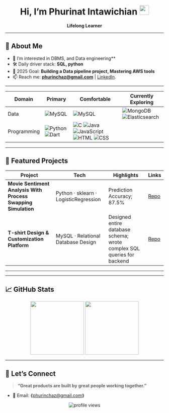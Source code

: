 <!-- Banner / Cover -->
<h1 align="center">Hi, I’m Phurinat Intawichian <img height="30" src="https://em-content.zobj.net/thumbs/120/apple/354/waving-hand_1f44b.png" /></h1>

<p align="center">
  <strong>Lifelong Learner</strong><br/>
</p>

---

## 🚀 About Me
- 🌱  I’m interested in DBMS, and Data engineering**  
- 🛠  Daily driver stack: **SQL, python**  
- 🎯  2025 Goal: **Building a Data pipeline project, Mastering AWS tools**  
- 📫  Reach me: **phurinchaz@gmail.com** | [LinkedIn](https://www.linkedin.com/in/phurinut-intawichian-b03107369/).

---

| Domain      | Primary                                                                                                                                                         | Comfortable                                                                                                                                                                                                                                                                                                                                                                                               | Currently Exploring                                                                                                                                                                           |
| ----------- | --------------------------------------------------------------------------------------------------------------------------------------------------------------- | --------------------------------------------------------------------------------------------------------------------------------------------------------------------------------------------------------------------------------------------------------------------------------------------------------------------------------------------------------------------------------------------------------- | --------------------------------------------------------------------------------------------------------------------------------------------------------------------------------------------- |
| Data        | ![MySQL](https://img.shields.io/badge/MySQL-4169E1?logo=mysql\&logoColor=white)                                                                                 | ![MySQL](https://img.shields.io/badge/MySQL-4169E1?logo=mysql\&logoColor=white)                                                                                                                                                                                                                                                                                                                           | ![MongoDB](https://img.shields.io/badge/MongoDB-47A248?logo=mongodb\&logoColor=white) ![Elasticsearch](https://img.shields.io/badge/Elasticsearch-005571?logo=elasticsearch\&logoColor=white) |
| Programming | ![Python](https://img.shields.io/badge/Python-3776AB?logo=python\&logoColor=white) ![Dart](https://img.shields.io/badge/Dart-0175C2?logo=dart\&logoColor=white) | ![C](https://img.shields.io/badge/C-00599C?logo=c\&logoColor=white) ![Java](https://img.shields.io/badge/Java-007396?logo=java\&logoColor=white) ![JavaScript](https://img.shields.io/badge/JavaScript-F7DF1E?logo=javascript\&logoColor=black) ![HTML](https://img.shields.io/badge/HTML5-E34F26?logo=html5\&logoColor=white) ![CSS](https://img.shields.io/badge/CSS-1572B6?logo=css3\&logoColor=white) |                                                                                                                                                                                               |



---

## 📌 Featured Projects
| Project | Tech | Highlights | Links |
|---------|------|-----------|-------|
| **Movie Sentiment Analysis With Process Swapping Simulation** | Python · sklearn · LogisticRegression | Prediction Accuracy; 87.5% | [Repo](https://github.com/frieRynz/OS_projerct-Antony2008) |
| **T-shirt Design & Customization Platform** | MySQL · Relational Database Design | Designed entire database schema; wrote complex SQL queries for backend | [Repo](https://github.com/MUICT-Class/672-projectphase2-sec2_group10) |


---

---

## 📈 GitHub Stats
<div align="center">
  <img height="170" src="https://github-readme-stats.vercel.app/api?username=frieRynz&show_icons=true&hide_border=true" />
  <img height="170" src="https://github-readme-stats.vercel.app/api/top-langs/?username=frieRynz&layout=compact&hide_border=true" />
</div>

---

## 🤝 Let’s Connect
> **“Great products are built by great people working together.”**

- 💌 Email: ⟪phurinchaz@gmail.com⟫  

<p align="center">
  <img src="https://komarev.com/ghpvc/?username=frieRynz&style=flat-square" alt="profile views"/>
</p>
